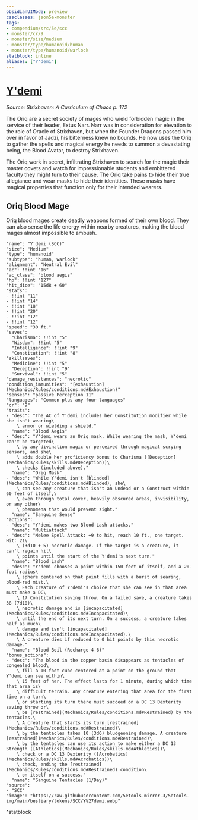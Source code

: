 ```yaml
---
obsidianUIMode: preview
cssclasses: json5e-monster
tags:
- compendium/src/5e/scc
- monster/cr/9
- monster/size/medium
- monster/type/humanoid/human
- monster/type/humanoid/warlock
statblock: inline
aliases: ["Y'demi"]
---
```

# [Y'demi](Mechanics\bestiary\npc/ydemi-scc.md)
*Source: Strixhaven: A Curriculum of Chaos p. 172*  

The Oriq are a secret society of mages who wield forbidden magic in the service of their leader, Extus Narr. Narr was in consideration for elevation to the role of Oracle of Strixhaven, but when the Founder Dragons passed him over in favor of Jadzi, his bitterness knew no bounds. He now uses the Oriq to gather the spells and magical energy he needs to summon a devastating being, the Blood Avatar, to destroy Strixhaven.

The Oriq work in secret, infiltrating Strixhaven to search for the magic their master covets and watch for impressionable students and embittered faculty they might turn to their cause. The Oriq take pains to hide their true allegiance and wear masks to hide their identities. These masks have magical properties that function only for their intended wearers.

## Oriq Blood Mage

Oriq blood mages create deadly weapons formed of their own blood. They can also sense the life energy within nearby creatures, making the blood mages almost impossible to ambush.

```statblock
"name": "Y'demi (SCC)"
"size": "Medium"
"type": "humanoid"
"subtype": "human, warlock"
"alignment": "Neutral Evil"
"ac": !!int "16"
"ac_class": "blood aegis"
"hp": !!int "127"
"hit_dice": "15d8 + 60"
"stats":
- !!int "11"
- !!int "14"
- !!int "18"
- !!int "20"
- !!int "12"
- !!int "12"
"speed": "30 ft."
"saves":
  "Charisma": !!int "5"
  "Wisdom": !!int "5"
  "Intelligence": !!int "9"
  "Constitution": !!int "8"
"skillsaves":
  "Medicine": !!int "5"
  "Deception": !!int "9"
  "Survival": !!int "5"
"damage_resistances": "necrotic"
"condition_immunities": "[exhaustion](Mechanics/Rules/conditions.md#Exhaustion)"
"senses": "passive Perception 11"
"languages": "Common plus any four languages"
"cr": "9"
"traits":
- "desc": "The AC of Y'demi includes her Constitution modifier while she isn't wearing\
    \ armor or wielding a shield."
  "name": "Blood Aegis"
- "desc": "Y'demi wears an Oriq mask. While wearing the mask, Y'demi can't be targeted\
    \ by any divination magic or perceived through magical scrying sensors, and she\
    \ adds double her proficiency bonus to Charisma ([Deception](Mechanics/Rules/skills.md#Deception))\
    \ checks (included above)."
  "name": "Oriq Mask"
- "desc": "While Y'demi isn't [blinded](Mechanics/Rules/conditions.md#Blinded), she\
    \ can see any creature that isn't an Undead or a Construct within 60 feet of itself,\
    \ even through total cover, heavily obscured areas, invisibility, or any other\
    \ phenomena that would prevent sight."
  "name": "Sanguine Sense"
"actions":
- "desc": "Y'demi makes two Blood Lash attacks."
  "name": "Multiattack"
- "desc": "Melee Spell Attack: +9 to hit, reach 10 ft., one target. Hit: 21\
    \ (3d10 + 5) necrotic damage. If the target is a creature, it can't regain hit\
    \ points until the start of the Y'demi's next turn."
  "name": "Blood Lash"
- "desc": "Y'demi chooses a point within 150 feet of itself, and a 20-foot radius\
    \ sphere centered on that point fills with a burst of searing, blood-red mist.\
    \ Each creature of Y'demi's choice that she can see in that area must make a DC\
    \ 17 Constitution saving throw. On a failed save, a creature takes 38 (7d10)\
    \ necrotic damage and is [incapacitated](Mechanics/Rules/conditions.md#Incapacitated)\
    \ until the end of its next turn. On a success, a creature takes half as much\
    \ damage and isn't [incapacitated](Mechanics/Rules/conditions.md#Incapacitated).\
    \ A creature dies if reduced to 0 hit points by this necrotic damage."
  "name": "Blood Boil (Recharge 4-6)"
"bonus_actions":
- "desc": "The blood in the copper basin disappears as tentacles of congealed blood\
    \ fill a 10-foot cube centered at a point on the ground that Y'demi can see within\
    \ 15 feet of her. The effect lasts for 1 minute, during which time that area is\
    \ difficult terrain. Any creature entering that area for the first time on a turn\
    \ or starting its turn there must succeed on a DC 13 Dexterity saving throw or\
    \ be [restrained](Mechanics/Rules/conditions.md#Restrained) by the tentacles.\
    \ A creature that starts its turn [restrained](Mechanics/Rules/conditions.md#Restrained)\
    \ by the tentacles takes 10 (3d6) bludgeoning damage. A creature [restrained](Mechanics/Rules/conditions.md#Restrained)\
    \ by the tentacles can use its action to make either a DC 13 Strength ([Athletics](Mechanics/Rules/skills.md#Athletics))\
    \ check or a DC 13 Dexterity ([Acrobatics](Mechanics/Rules/skills.md#Acrobatics))\
    \ check, ending the [restrained](Mechanics/Rules/conditions.md#Restrained) condition\
    \ on itself on a success."
  "name": "Sanguine Tentacles (1/Day)"
"source":
- "SCC"
"image": "https://raw.githubusercontent.com/5etools-mirror-3/5etools-img/main/bestiary/tokens/SCC/Y%27demi.webp"
```
^statblock